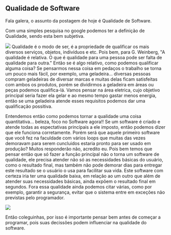 ## Qualidade de Software

Fala galera, o assunto da postagem de hoje é Qualidade de Software. 

Com uma simples pesquisa no google podemos ter a definição de Qualidade, sendo esta bem subjetiva.

![](http://www.encontresuafranquia.com.br/wp-content/uploads/2015/12/franquia-sucesso-2.jpg)
Qualidade é o modo de ser, é a propriedade de qualificar os mais diversos serviços, objetos, indivíduos e etc. Pois bem, para  G. Weinberg, "A qualidade é relativa. O que é qualidade para uma pessoa pode ser falta de qualidade para outra." Então se é algo relativo, como podemos qualificar alguma coisa? Se pensarmos nessa coisa em pedaços o trabalho se torna um pouco mais fácil, por exemplo, uma geladeira... diversas pessoas compram geladeiras de diversar marcas e muitas delas ficam satisfeitas com ambos os produtos, porém se dividirmos a geladeira em áreas ou peças podemos qualifica-lá. Vamos pensar na área eletrica, cujo objetivo principal seria fazer ela gelar e ao mesmo tempo gastar menos energia, então se uma geladeira atende esses requisitos podemos dar uma qualificação possitiva.

Entendemos então como podemos tornar a qualidade uma coisa quantitativa... beleza, foco no Software agora!! Se um software é criado e atende todas as espectativas princípais a ele imposto, então podemos dizer que ele funciona corretamente. Porém será que aquele primeiro software que você fez na faculdade com vários loops que muitas das vezes demoravam para serem cuncluidos estaria pronto para ser usado em produção? Muitos responderão não, acredito eu. Pois bem temos que pensar então que só fazer a função princípal não o torna um software de qualidade, ele precisa atender não só as necessidades básicas do usuário, como o resultado final, mas também não pode demorar dias para entregar este resultado se o usuário o usa para facilitar sua vida. Este software com certeza iria ter uma qualidade baixa, em relação ao um outro que além de atender suas necessidades básicas, ainda expõem o resultado final em segundos. Fora essa qualidade ainda podemos citar várias, como por exemplo, garantir a segurança, evitar que o sistema entre em exceções não previstas pelo programador.

![](http://www.leanti.com.br/img/topico/18-melhoria-de-processo-de-software.png)

Então coleguinhas, por isso é importante pensar bem antes de começar a programar, pois suas decissões podem influenciar na qualidade do software.
